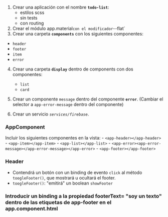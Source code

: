 1. Crear una aplicación con el nombre __`todo-list`__:
    - estilos scss
    - sin tests
    - con routing
2. Crear el módulo app.material` con el modificador `--flat`
3. Crear una carpeta __`components`__ con los siguientes componentes:
  - `header`
  - `footer`
  - `item`
  - `error`

4. Crear una carpeta __`display`__ dentro de components con dos componentes: 
   - `list`
   - `card`

5. Crear un componente `message` dentro del componente __`error`__. (Cambiar el selector a `app-error-message` dentro del componente)

6. Crear un servicio _`services/firebase`_.

### AppComponent
Incluir los siguientes componentes en la vista:
    - `<app-header></app-header>`
    - `<app-item></app-item>`
    - `<app-list></app-list>`
    - `<app-error><app-error-message></app-error-message></app-error>`
    - `<app-footer></app-footer>`

### Header
- Contendrá un botón con un binding de evento `click` al método `toogleFooter()`, que mostrará u ocultará el footer.
- `toogleFooter()`: "emitirá" un boolean `showFooter`

### Introducir un binding a la propiedad footerText= "soy un texto" dentro de las etiquetas de app-footer en el app.component.html



